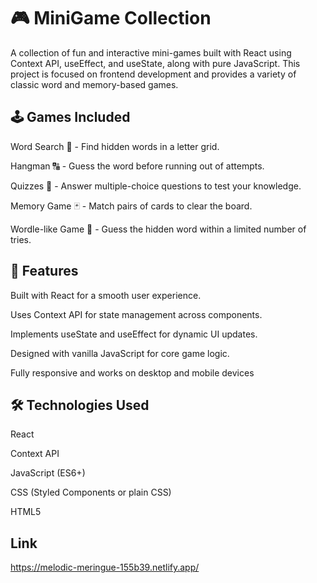 # 🎮 MiniGame Collection

A collection of fun and interactive mini-games built with React using Context API, useEffect, and useState, along with pure JavaScript. This project is focused on frontend development and provides a variety of classic word and memory-based games.

## 🕹️ Games Included

Word Search 🧩 - Find hidden words in a letter grid.

Hangman 🔠 - Guess the word before running out of attempts.

Quizzes 🧠 - Answer multiple-choice questions to test your knowledge.

Memory Game 🃏 - Match pairs of cards to clear the board.

Wordle-like Game 🎯 - Guess the hidden word within a limited number of tries.

## 🚀 Features

Built with React for a smooth user experience.

Uses Context API for state management across components.

Implements useState and useEffect for dynamic UI updates.

Designed with vanilla JavaScript for core game logic.

Fully responsive and works on desktop and mobile devices

## 🛠️ Technologies Used

React

Context API

JavaScript (ES6+)

CSS (Styled Components or plain CSS)

HTML5

## Link

https://melodic-meringue-155b39.netlify.app/
